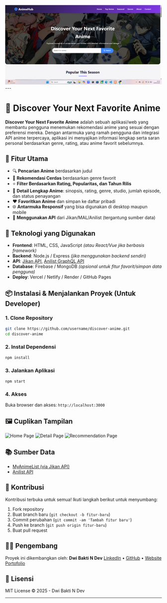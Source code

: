 <img src ="Screenshot 2025-05-24 211514.png">
---

# 🌟 Discover Your Next Favorite Anime

**Discover Your Next Favorite Anime** adalah sebuah aplikasi/web yang membantu pengguna menemukan rekomendasi anime yang sesuai dengan preferensi mereka. Dengan antarmuka yang ramah pengguna dan integrasi API anime terpercaya, aplikasi ini menyajikan informasi lengkap serta saran personal berdasarkan genre, rating, atau anime favorit sebelumnya.

## 🎯 Fitur Utama

* 🔍 **Pencarian Anime** berdasarkan judul
* 🧠 **Rekomendasi Cerdas** berdasarkan genre favorit
* ⭐ **Filter Berdasarkan Rating, Popularitas, dan Tahun Rilis**
* 📄 **Detail Lengkap Anime**: sinopsis, rating, genre, studio, jumlah episode, dan status penayangan
* ❤️ **Favoritkan Anime** dan simpan ke daftar pribadi
* 🌐 **Antarmuka Responsif** yang bisa digunakan di desktop maupun mobile
* 📡 **Menggunakan API** dari Jikan/MAL/Anilist (tergantung sumber data)

## 🚀 Teknologi yang Digunakan

* **Frontend**: HTML, CSS, JavaScript *(atau React/Vue jika berbasis framework)*
* **Backend**: Node.js / Express *(jika menggunakan backend sendiri)*
* **API**: [Jikan API](https://jikan.moe), [Anilist GraphQL API](https://anilist.gitbook.io/)
* **Database**: Firebase / MongoDB *(opsional untuk fitur favorit/simpan data pengguna)*
* **Deploy**: Vercel / Netlify / Render / GitHub Pages

## 📦 Instalasi & Menjalankan Proyek (Untuk Developer)

### 1. Clone Repository

```bash
git clone https://github.com/username/discover-anime.git
cd discover-anime
```

### 2. Instal Dependensi

```bash
npm install
```

### 3. Jalankan Aplikasi

```bash
npm start
```

### 4. Akses

Buka browser dan akses:
`http://localhost:3000`

## 🖼️ Cuplikan Tampilan

![Home Page](screenshots/home.png)
![Detail Page](screenshots/detail.png)
![Recommendation Page](screenshots/recommendation.png)

## 📚 Sumber Data

* [MyAnimeList (via Jikan API)](https://jikan.moe/)
* [Anilist API](https://anilist.co/)

## 🙌 Kontribusi

Kontribusi terbuka untuk semua! Ikuti langkah berikut untuk menyumbang:

1. Fork repository
2. Buat branch baru (`git checkout -b fitur-baru`)
3. Commit perubahan (`git commit -am 'Tambah fitur baru'`)
4. Push ke branch (`git push origin fitur-baru`)
5. Buat pull request

## 👨‍💻 Pengembang

Proyek ini dikembangkan oleh:
**Dwi Bakti N Dev**
[LinkedIn](https://linkedin.com) • [GitHub](https://github.com) • [Website Portofolio](https://yourwebsite.dev)

## 📄 Lisensi

MIT License © 2025 - Dwi Bakti N Dev

---

